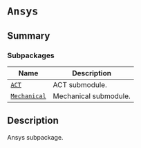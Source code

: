<a id="ansys"></a>

# `Ansys`

<a id="summary"></a>

## Summary

### Subpackages

| Name | Description |
|-----------------------------------------------------------------------------------------|-----------------------|
| [`ACT`](ACT/index.md#module-ansys.mechanical.stubs.v241.Ansys.ACT)                      | ACT submodule.        |
| [`Mechanical`](Mechanical/index.md#module-ansys.mechanical.stubs.v241.Ansys.Mechanical) | Mechanical submodule. |

<a id="description"></a>

## Description

Ansys subpackage.

<!-- !! processed by numpydoc !! -->

